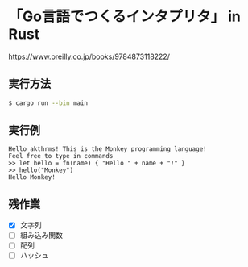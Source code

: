 # 「Go言語でつくるインタプリタ」 in Rust

https://www.oreilly.co.jp/books/9784873118222/

## 実行方法

```sh
$ cargo run --bin main
```

## 実行例

```
Hello akthrms! This is the Monkey programming language!
Feel free to type in commands
>> let hello = fn(name) { "Hello " + name + "!" }
>> hello("Monkey")
Hello Monkey!
```

## 残作業

- [x] 文字列
- [ ] 組み込み関数
- [ ] 配列
- [ ] ハッシュ

